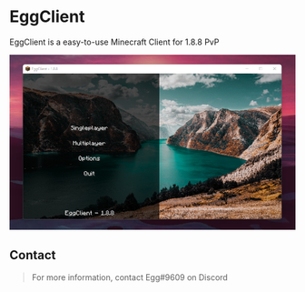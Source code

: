 # EggClient

EggClient is a easy-to-use Minecraft Client for 1.8.8 PvP

![The Main Menu](https://github.com/uhEgg/EggClient/blob/main/eggclient%201.png)

## Contact
> For more information, contact Egg#9609 on Discord
